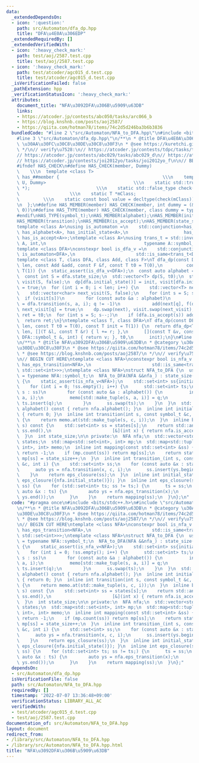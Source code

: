 ```yaml
---
data:
  _extendedDependsOn:
  - icon: ':question:'
    path: src/Automaton/dfa_dp.hpp
    title: "DFA\u4E0A\u306EDP"
  _extendedRequiredBy: []
  _extendedVerifiedWith:
  - icon: ':heavy_check_mark:'
    path: test/aoj/2587.test.cpp
    title: test/aoj/2587.test.cpp
  - icon: ':heavy_check_mark:'
    path: test/atcoder/agc015_d.test.cpp
    title: test/atcoder/agc015_d.test.cpp
  _isVerificationFailed: false
  _pathExtension: hpp
  _verificationStatusIcon: ':heavy_check_mark:'
  attributes:
    document_title: "NFA\u3092DFA\u306B\u5909\u63DB"
    links:
    - https://atcoder.jp/contests/abc050/tasks/arc066_b
    - https://blog.knshnb.com/posts/aoj2587/
    - https://qiita.com/hotman78/items/74c2d5d246ba3b6b3836
  bundledCode: "#line 2 \"src/Automaton/NFA_to_DFA.hpp\"\n#include <bits/stdc++.h>\n\
    #line 3 \"src/Automaton/dfa_dp.hpp\"\n/**\n * @title DFA\u4E0A\u306EDP\n * @category\
    \ \u30AA\u30FC\u30C8\u30DE\u30C8\u30F3\n * @see https://kuretchi.github.io/blog/entries/automaton-dp/\n\
    \ */\n// verify\u7528:\n// https://atcoder.jp/contests/tdpc/tasks/tdpc_number\n\
    // https://atcoder.jp/contests/abc029/tasks/abc029_d\n// https://atcoder.jp/contests/donuts-live2014/tasks/donuts_live2014_2\n\
    // https://atcoder.jp/contests/joi2012yo/tasks/joi2012yo_f\n\n// BEGIN CUT HERE\n\
    #ifndef HAS_CHECK\n#define HAS_CHECK(member, Dummy)                          \
    \    \\\n  template <class T>                                          \\\n  struct\
    \ has_##member {                                       \\\n    template <class\
    \ U, Dummy>                                 \\\n    static std::true_type check(U\
    \ *);                         \\\n    static std::false_type check(...);     \
    \                   \\\n    static T *mClass;                                \
    \         \\\n    static const bool value = decltype(check(mClass))::value; \\\
    \n  };\n#define HAS_MEMBER(member) HAS_CHECK(member, int dummy = (&U::member,\
    \ 0))\n#define HAS_TYPE(member) HAS_CHECK(member, class dummy = typename U::member)\n\
    #endif\nHAS_TYPE(symbol_t);\nHAS_MEMBER(alphabet);\nHAS_MEMBER(initial_state);\n\
    HAS_MEMBER(transition);\nHAS_MEMBER(is_accept);\nHAS_MEMBER(state_size);\nHAS_MEMBER(eps_transition);\n\
    template <class A>\nusing is_automaton =\n    std::conjunction<has_symbol_t<A>,\
    \ has_alphabet<A>, has_initial_state<A>,\n                     has_transition<A>,\
    \ has_is_accept<A>>;\ntemplate <class A>\nusing trans_t = std::invoke_result_t<decltype(&A::transition),\
    \ A, int,\n                                     typename A::symbol_t, int>;\n\
    template <class DFA>\nconstexpr bool is_dfa_v =\n    std::conjunction_v<has_state_size<DFA>,\
    \ is_automaton<DFA>,\n                       std::is_same<trans_t<DFA>, int>>;\n\
    template <class T, class DFA, class Add, class F>\nT dfa_dp(const DFA &dfa, int\
    \ len, const Add &add, const F &f, const T t0 = T(0),\n         const T init =\
    \ T(1)) {\n  static_assert(is_dfa_v<DFA>);\n  const auto alphabet = dfa.alphabet();\n\
    \  const int S = dfa.state_size;\n  std::vector<T> dp(S, t0);\n  std::vector<char>\
    \ visit(S, false);\n  dp[dfa.initial_state()] = init, visit[dfa.initial_state()]\
    \ = true;\n  for (int i = 0; i < len; i++) {\n    std::vector<T> next(S, t0);\n\
    \    std::vector<char> next_visit(S, false);\n    for (int s = S; s--;)\n    \
    \  if (visit[s])\n        for (const auto &a : alphabet)\n          if (int q\
    \ = dfa.transition(s, a, i); q != -1)\n            add(next[q], f(dp[s], a, i)),\
    \ next_visit[q] = true;\n    dp.swap(next), visit.swap(next_visit);\n  }\n  T\
    \ ret = t0;\n  for (int s = S; s--;)\n    if (dfa.is_accept(s)) add(ret, dp[s]);\n\
    \  return ret;\n}\ntemplate <class T, class DFA>\nT dfa_dp(const DFA &dfa, int\
    \ len, const T t0 = T(0), const T init = T(1)) {\n  return dfa_dp<T>(\n      dfa,\
    \ len, [](T &l, const T &r) { l += r; },\n      [](const T &v, const typename\
    \ DFA::symbol_t &, int) { return v; }, t0,\n      init);\n}\n#line 4 \"src/Automaton/NFA_to_DFA.hpp\"\
    \n/**\n * @title NFA\u3092DFA\u306B\u5909\u63DB\n * @category \u30AA\u30FC\u30C8\
    \u30DE\u30C8\u30F3\n * @see https://qiita.com/hotman78/items/74c2d5d246ba3b6b3836\n\
    \ * @see https://blog.knshnb.com/posts/aoj2587/\n */\n// verify\u7528\n// https://atcoder.jp/contests/abc050/tasks/arc066_b\n\
    \n// BEGIN CUT HERE\ntemplate <class NFA>\nconstexpr bool is_nfa_v =\n    std::conjunction_v<is_automaton<NFA>,\
    \ has_eps_transition<NFA>,\n                       std::is_same<trans_t<NFA>,\
    \ std::set<int>>>;\ntemplate <class NFA>\nstruct NFA_to_DFA {\n  using symbol_t\
    \ = typename NFA::symbol_t;\n  NFA_to_DFA(NFA &&nfa_) : state_size(0), nfa(std::move(nfa_))\
    \ {\n    static_assert(is_nfa_v<NFA>);\n    std::set<int> ss{initial_state_()};\n\
    \    for (int i = 0; !ss.empty(); i++) {\n      std::set<int> ts;\n      for (int\
    \ s : ss)\n        for (const auto &a : alphabet()) {\n          int q = transition_(s,\
    \ a, i);\n          memo[std::make_tuple(s, a, i)] = q;\n          if (q != -1)\
    \ ts.insert(q);\n        }\n      ss.swap(ts);\n    }\n  }\n  std::vector<symbol_t>\
    \ alphabet() const { return nfa.alphabet(); }\n  inline int initial_state() const\
    \ { return 0; }\n  inline int transition(int s, const symbol_t &c, int i) const\
    \ {\n    return memo.at(std::make_tuple(s, c, i));\n  }\n  inline bool is_accept(int\
    \ s) const {\n    std::set<int> ss = states[s];\n    return std::any_of(ss.begin(),\
    \ ss.end(),\n                       [&](int x) { return nfa.is_accept(x); });\n\
    \  }\n  int state_size;\n\n private:\n  NFA nfa;\n  std::vector<std::set<int>>\
    \ states;\n  std::map<std::set<int>, int> mp;\n  std::map<std::tuple<int, symbol_t,\
    \ int>, int> memo;\n  inline int mapping(const std::set<int> &ss) {\n    if (ss.empty())\
    \ return -1;\n    if (mp.count(ss)) return mp[ss];\n    return states.push_back(ss),\
    \ mp[ss] = state_size++;\n  }\n  inline int transition_(int s, const symbol_t\
    \ &c, int i) {\n    std::set<int> ss;\n    for (const auto &x : states[s]) {\n\
    \      auto ys = nfa.transition(x, c, i);\n      ss.insert(ys.begin(), ys.end());\n\
    \    }\n    return eps_closure(ss);\n  }\n  inline int initial_state_() { return\
    \ eps_closure({nfa.initial_state()}); }\n  inline int eps_closure(std::set<int>\
    \ ss) {\n    for (std::set<int> ts; ss != ts;) {\n      ts = ss;\n      for (const\
    \ auto &x : ts) {\n        auto ys = nfa.eps_transition(x);\n        ss.insert(ys.begin(),\
    \ ys.end());\n      }\n    }\n    return mapping(ss);\n  }\n};\n"
  code: "#pragma once\n#include <bits/stdc++.h>\n#include \"src/Automaton/dfa_dp.hpp\"\
    \n/**\n * @title NFA\u3092DFA\u306B\u5909\u63DB\n * @category \u30AA\u30FC\u30C8\
    \u30DE\u30C8\u30F3\n * @see https://qiita.com/hotman78/items/74c2d5d246ba3b6b3836\n\
    \ * @see https://blog.knshnb.com/posts/aoj2587/\n */\n// verify\u7528\n// https://atcoder.jp/contests/abc050/tasks/arc066_b\n\
    \n// BEGIN CUT HERE\ntemplate <class NFA>\nconstexpr bool is_nfa_v =\n    std::conjunction_v<is_automaton<NFA>,\
    \ has_eps_transition<NFA>,\n                       std::is_same<trans_t<NFA>,\
    \ std::set<int>>>;\ntemplate <class NFA>\nstruct NFA_to_DFA {\n  using symbol_t\
    \ = typename NFA::symbol_t;\n  NFA_to_DFA(NFA &&nfa_) : state_size(0), nfa(std::move(nfa_))\
    \ {\n    static_assert(is_nfa_v<NFA>);\n    std::set<int> ss{initial_state_()};\n\
    \    for (int i = 0; !ss.empty(); i++) {\n      std::set<int> ts;\n      for (int\
    \ s : ss)\n        for (const auto &a : alphabet()) {\n          int q = transition_(s,\
    \ a, i);\n          memo[std::make_tuple(s, a, i)] = q;\n          if (q != -1)\
    \ ts.insert(q);\n        }\n      ss.swap(ts);\n    }\n  }\n  std::vector<symbol_t>\
    \ alphabet() const { return nfa.alphabet(); }\n  inline int initial_state() const\
    \ { return 0; }\n  inline int transition(int s, const symbol_t &c, int i) const\
    \ {\n    return memo.at(std::make_tuple(s, c, i));\n  }\n  inline bool is_accept(int\
    \ s) const {\n    std::set<int> ss = states[s];\n    return std::any_of(ss.begin(),\
    \ ss.end(),\n                       [&](int x) { return nfa.is_accept(x); });\n\
    \  }\n  int state_size;\n\n private:\n  NFA nfa;\n  std::vector<std::set<int>>\
    \ states;\n  std::map<std::set<int>, int> mp;\n  std::map<std::tuple<int, symbol_t,\
    \ int>, int> memo;\n  inline int mapping(const std::set<int> &ss) {\n    if (ss.empty())\
    \ return -1;\n    if (mp.count(ss)) return mp[ss];\n    return states.push_back(ss),\
    \ mp[ss] = state_size++;\n  }\n  inline int transition_(int s, const symbol_t\
    \ &c, int i) {\n    std::set<int> ss;\n    for (const auto &x : states[s]) {\n\
    \      auto ys = nfa.transition(x, c, i);\n      ss.insert(ys.begin(), ys.end());\n\
    \    }\n    return eps_closure(ss);\n  }\n  inline int initial_state_() { return\
    \ eps_closure({nfa.initial_state()}); }\n  inline int eps_closure(std::set<int>\
    \ ss) {\n    for (std::set<int> ts; ss != ts;) {\n      ts = ss;\n      for (const\
    \ auto &x : ts) {\n        auto ys = nfa.eps_transition(x);\n        ss.insert(ys.begin(),\
    \ ys.end());\n      }\n    }\n    return mapping(ss);\n  }\n};"
  dependsOn:
  - src/Automaton/dfa_dp.hpp
  isVerificationFile: false
  path: src/Automaton/NFA_to_DFA.hpp
  requiredBy: []
  timestamp: '2022-07-07 13:36:48+09:00'
  verificationStatus: LIBRARY_ALL_AC
  verifiedWith:
  - test/atcoder/agc015_d.test.cpp
  - test/aoj/2587.test.cpp
documentation_of: src/Automaton/NFA_to_DFA.hpp
layout: document
redirect_from:
- /library/src/Automaton/NFA_to_DFA.hpp
- /library/src/Automaton/NFA_to_DFA.hpp.html
title: "NFA\u3092DFA\u306B\u5909\u63DB"
---
```

